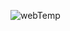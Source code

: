 ![webTemp](https://github.com/leylamatar/bootstrap_template_hm/assets/59232417/ad853715-b945-40a6-b384-41d138f6f6ce)
